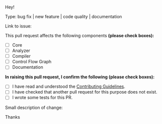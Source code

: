
Hey!

Type: bug fix | new feature | code quality | documentation

Link to issue:

This pull request affects the following components **(please check boxes):**

* [ ] Core
* [ ] Analyzer
* [ ] Compiler
* [ ] Control Flow Graph
* [ ] Documentation

**In raising this pull request, I confirm the following (please check boxes):**

- [ ] I have read and understood the [Contributing Guidelines](https://github.com/ovr/phpsa/blob/master/.github/CONTRIBUTING.md).
- [ ] I have checked that another pull request for this purpose does not exist.
- [ ] I wrote some tests for this PR.

Small description of change:

Thanks
